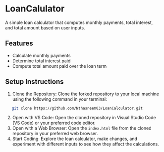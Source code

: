 # LoanCalulator

A simple loan calculator that computes monthly payments, total interest, and total amount based on user inputs.

## Features

- Calculate monthly payments
- Determine total interest paid
- Compute total amount paid over the loan term



## Setup Instructions

1. Clone the Repository: Clone the forked repository to your local machine using the following command in your terminal:
 ``` bash
    git clone https://github.com/Nthasneem03/LoanCalculator.git
```
2. Open with VS Code: Open the cloned repository in Visual Studio Code (VS Code) or your preferred code editor.
3. Open with a Web Browser: Open the `index.html` file from the cloned repository in your preferred web browser.
4. Start Coding: Explore the loan calculator, make changes, and experiment with different inputs to see how they affect the calculations.

